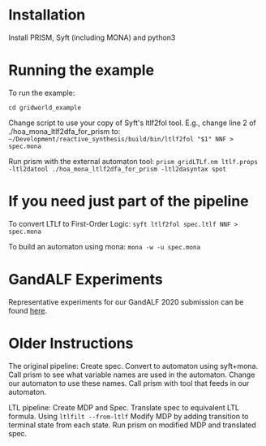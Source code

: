 # Installation
Install PRISM, Syft (including MONA) and python3

# Running the example
To run the example:

```cd gridworld_example```

Change script to use your copy of Syft's ltlf2fol tool. E.g., change line 2 of ./hoa_mona_ltlf2dfa_for_prism to:
```~/Development/reactive_synthesis/build/bin/ltlf2fol "$1" NNF > spec.mona```


Run prism with the external automaton tool:
```prism gridLTLf.nm ltlf.props -ltl2datool ./hoa_mona_ltlf2dfa_for_prism -ltl2dasyntax spot```



# If you need just part of the pipeline

To convert LTLf to First-Order Logic:
```syft ltlf2fol spec.ltlf NNF > spec.mona```

To build an automaton using mona:
```mona -w -u spec.mona```

# GandALF Experiments
Representative experiments for our GandALF 2020 submission can be found [here](https://github.com/andrewmw94/gandalf_2020_experiments).

# Older Instructions

The original pipeline:
Create spec.
Convert to automaton using syft+mona.
Call prism to see what variable names are used in the automaton.
Change our automaton to use these names.
Call prism with tool that feeds in our automaton.

LTL pipeline:
Create MDP and Spec.
Translate spec to equivalent LTL formula. Using ```ltlfilt --from-ltlf```
Modify MDP by adding transition to terminal state from each state.
Run prism on modified MDP and translated spec.


